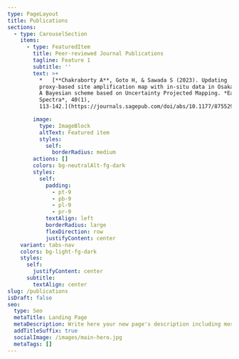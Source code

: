 ```yaml
---
type: PageLayout
title: Publications
sections:
  - type: CarouselSection
    items:
      - type: FeaturedItem
        title: Peer-reviewed Journal Publications
        tagline: Feature 1
        subtitle: ''
        text: >+
          *   [**Chakraborty A**, Goto H, & Sawada S (2023). Updating
          proxy-based site amplification map with in-situ data in Osaka, Japan:
          A Bayesian scheme based on Uncertainty Projected Mapping. *Earthquake
          Spectra*, 40(1),
          113-142.](https://journals.sagepub.com/doi/abs/10.1177/87552930231207110)

        image:
          type: ImageBlock
          altText: Featured item
          styles:
            self:
              borderRadius: medium
        actions: []
        colors: bg-neutralAlt-fg-dark
        styles:
          self:
            padding:
              - pt-9
              - pb-9
              - pl-9
              - pr-9
            textAlign: left
            borderRadius: large
            flexDirection: row
            justifyContent: center
    variant: tabs-nav
    colors: bg-light-fg-dark
    styles:
      self:
        justifyContent: center
      subtitle:
        textAlign: center
slug: /publications
isDraft: false
seo:
  type: Seo
  metaTitle: Landing Page
  metaDescription: Write here your new page's description including most relevant keywords.
  addTitleSuffix: true
  socialImage: /images/main-hero.jpg
  metaTags: []
---
```

